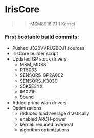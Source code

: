# IrisCore
>>MSM8916 7.1.1 Kernel

### First bootable build commits:
 - Pushed J320VVRU2BQJ1 sources
 - IrisCore builder script
 - Updated GP stock drivers:
   - MSM_MDSS
   - RT5033
   - SENSORS_GP2A002
   - SENSORS_K303C
   - S5K5E3YX
   - IMX219
   - Sound
 - Added prima wlan drivers
 - Optimizations
   - reduced load average drastically
   - enabled ARCH-power
   - kernel: reduced overheat
   - algorithm optimizations
   
